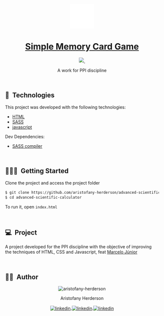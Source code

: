 <p id="title" align="center">
  <a href="#title">
    <img width="80" height="80" src="./assets/icon.svg" height="128">
    <h1 align="center">Simple Memory Card Game</h1>
  </a>
</p>

<p align="center">
  <a aria-label="Made By Aristofany" href="https://github.com/aristofany-herderson/">
    <img src="https://img.shields.io/badge/MADE%20BY%20Aristofany-000000.svg?style=for-the-badge&labelColor=000&logo=starship&logoColor=fff&logoWidth=20">
  </a>
  <a aria-label="Enjoy My Repos" href="https://github.com/aristofany-herderson?tab=repositories">
    <img alt="" src="https://img.shields.io/badge/Enjoy%20My%20Projects-000000.svg?style=for-the-badge&color=000&logo=github&labelColor=000000&logoColor=fff&logoWidth=20">
  </a>
</p>

<p align="center">A work for PPI discipline</p>

<br>

## 🧪&nbsp; Technologies

This project was developed with the following technologies:

- [HTML](https://developer.mozilla.org/)
- [SASS](https://sass-lang.com/)
- [javascript](https://developer.mozilla.org/)

Dev Dependencies:

- [SASS compiler](https://marketplace.visualstudio.com/items?itemName=glenn2223.live-sass)

<br>

## 🧑🏻‍💻&nbsp; Getting Started

Clone the project and access the project folder

```bash
$ git clone https://github.com/aristofany-herderson/advanced-scientific-calculator
$ cd advanced-scientific-calculator
```

To run it, open ```index.html```

<br>

## 💻&nbsp; Project

A project developed for the PPI discipline with the objective of improving the techniques of HTML, CSS and Javascript, feat [Marcelo Júnior](https://github.com/MimMarcelo)

<br>

## 🧑🏻&nbsp; Author

<p align="center">
    <img width="20%" src="https://github.com/aristofany-herderson.png" alt="aristofany-herderson">
  <p align="center">
    Aristofany Herderson
  </p >
  <p align="center">
    <a  href="https://www.linkedin.com/in/aristofany-herderson/" target="_blank">
    <img align="center" src="https://img.shields.io/badge/LINKEDIN-000000.svg?style=for-the-badge&labelColor=0a66c2&logo=linkedin&logoColor=fff&logoWidth=20" alt="linkedin"/>
  </a>
  <a href="https://twitter.com/aristofanyherde" target="_blank">
    <img align="center" src="https://img.shields.io/badge/TWITTER-000000.svg?style=for-the-badge&labelColor=1d9bf0&logo=twitter&logoColor=fff&logoWidth=20" alt="linkedin"/>
  </a>
  <a href="https://www.instagram.com/aristofany-herderson/" target="_blank">
    <img align="center" src="https://img.shields.io/badge/INSTAGRAM-000000.svg?style=for-the-badge&labelColor=dd326f&logo=instagram&logoColor=fff&logoWidth=20" alt="linkedin"/>
  </a>
  </p>
</p>
